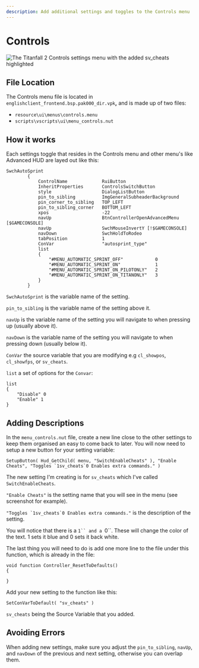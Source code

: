 ```yaml
---
description: Add additional settings and toggles to the Controls menu
---
```


# Controls

![The Titanfall 2 Controls settings menu with the added sv\_cheats highlighted](../../../../.gitbook/assets/snapshot0014.jpg)

## File Location

The Controls menu file is located  in `englishclient_frontend.bsp.pak000_dir.vpk`**,**  and is made up of two files:

* `resource\ui\menus\controls.menu`
* `scripts\vscripts\ui\menu_controls.nut`

## How it works

Each settings toggle that resides in the Controls menu and other menu's like Advanced HUD are layed out like this:

```text
SwchAutoSprint
		{
			ControlName				RuiButton
			InheritProperties		ControlsSwitchButton
			style					DialogListButton
			pin_to_sibling			ImgGeneralSubheaderBackground
			pin_corner_to_sibling	TOP_LEFT
			pin_to_sibling_corner	BOTTOM_LEFT
			xpos					-22
			navUp					BtnControllerOpenAdvancedMenu [$GAMECONSOLE]
			navUp					SwchMouseInvertY [!$GAMECONSOLE]
			navDown					SwchHoldToRodeo
			tabPosition				1
			ConVar					"autosprint_type"
			list
			{
				"#MENU_AUTOMATIC_SPRINT_OFF"			0
				"#MENU_AUTOMATIC_SPRINT_ON"				1
				"#MENU_AUTOMATIC_SPRINT_ON_PILOTONLY"	2
				"#MENU_AUTOMATIC_SPRINT_ON_TITANONLY"	3
			}
		}
```

`SwchAutoSprint` is the variable name of the setting.

`pin_to_sibling` is the variable name of the setting above it.

`navUp` is the variable name of the setting you will navigate to when pressing up \(usually above it\).

`navDown` is the variable name of the setting you will navigate to when pressing down \(usually below it\).

`ConVar` the source variable that you are modifying e.g `cl_showpos`, `cl_showfps`, or `sv_cheats`.

`list` a set of options for the `Convar`:

```text
list
{
    "Disable" 0
    "Enable" 1
}
```

## Adding Descriptions

In the `menu_controls.nut` file, create a new line close to the other settings to keep them organised an easy to come back to later. You will now need to setup a new button for your setting variable:

```text
SetupButton( Hud_GetChild( menu, "SwitchEnableCheats" ), "Enable Cheats", "Toggles `1sv_cheats`0 Enables extra commands." )
```

The new setting I'm creating is for `sv_cheats` which I've called `SwitchEnableCheats`.

`"Enable Cheats"` is the setting name that you will see in the menu \(see screenshot for example\).

``"Toggles `1sv_cheats`0 Enables extra commands."`` is the description of the setting.

You will notice that there is a ```1`` and a ```0``. These will change the color of the text. 1 sets it blue and 0 sets it back white.



The last thing you will need to do is add one more line to the file under this function, which is already in the file:

```text
void function Controller_ResetToDefaults()
{

}
```

Add your new setting to the function like this:

```text
SetConVarToDefault( "sv_cheats" )
```

`sv_cheats` being the Source Variable that you added.

## Avoiding Errors

When adding new settings, make sure you adjust the `pin_to_sibling`, `navUp`, and `navDown` of the previous and next setting, otherwise you can overlap them.

